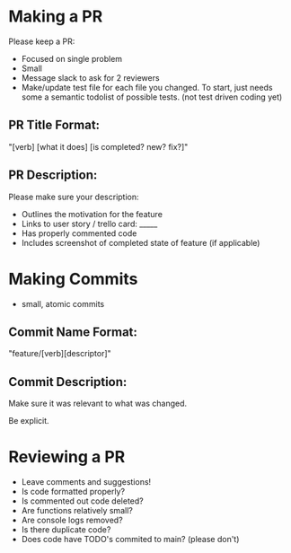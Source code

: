 
# Making a PR
Please keep a PR:
- Focused on single problem
- Small
- Message slack to ask for 2 reviewers
- Make/update test file for each file you changed. To start, just needs some a semantic todolist of possible tests. (not test driven coding yet)


## PR Title Format:
"[verb] [what it does] [is completed? new? fix?]"


## PR Description:
Please make sure your description:
- Outlines the motivation for the feature
- Links to user story / trello card: _____
- Has properly commented code
- Includes screenshot of completed state of feature (if applicable)


# Making Commits
- small, atomic commits

## Commit Name Format:
"feature/[verb][descriptor]"


## Commit Description:
Make sure it was relevant to what was changed.

Be explicit.


# Reviewing a PR
- Leave comments and suggestions!
- Is code formatted properly?
- Is commented out code deleted?
- Are functions relatively small?
- Are console logs removed?
- Is there duplicate code?
- Does code have TODO's commited to main? (please don't)